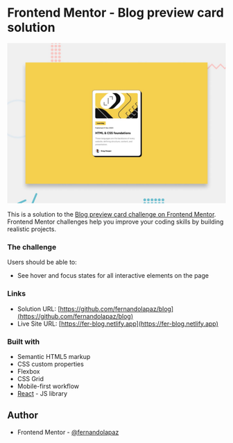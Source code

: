 # Frontend Mentor - Blog preview card solution

![](design/desktop-preview.jpg)

This is a solution to the [Blog preview card challenge on Frontend Mentor](https://www.frontendmentor.io/challenges/blog-preview-card-ckPaj01IcS). Frontend Mentor challenges help you improve your coding skills by building realistic projects.

### The challenge

Users should be able to:

- See hover and focus states for all interactive elements on the page

### Links

- Solution URL: [https://github.com/fernandolapaz/blog](https://github.com/fernandolapaz/blog)
- Live Site URL: [https://fer-blog.netlify.app](https://fer-blog.netlify.app)

### Built with

- Semantic HTML5 markup
- CSS custom properties
- Flexbox
- CSS Grid
- Mobile-first workflow
- [React](https://reactjs.org/) - JS library

## Author

- Frontend Mentor - [@fernandolapaz](https://www.frontendmentor.io/profile/fernandolapaz)
